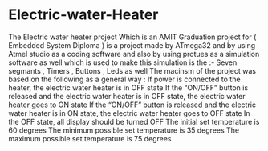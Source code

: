 # Electric-water-Heater
The Electric water heater project  Which is an AMIT Graduation project for ( Embedded System Diploma ) is a project made by ATmega32 and by using Atmel studio as a coding software and also by using protues as a simulation software as well which is used to make this simulation is the :- Seven segmants , Timers , Buttons , Leds as well 
The macinsm of the project was based on the following as a general way :
  If power is connected to the heater, the electric water heater is in OFF state 
 If the “ON/OFF” button is released and the electric water heater is in OFF state, 
the electric water heater goes to ON state 
 If the “ON/OFF” button is released and the electric water heater is in ON state, 
the electric water heater goes to OFF state 
 In the OFF state, all display should be turned OFF 
 The initial set temperature is 60 degrees 
 The minimum possible set temperature is 35 degrees
The maximum possible set temperature is 75 degrees
